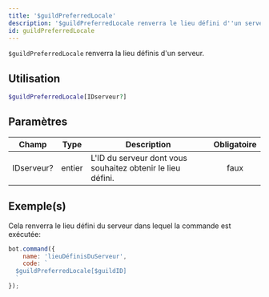 ```yaml
---
title: '$guildPreferredLocale'
description: '$guildPreferredLocale renverra le lieu défini d''un serveur.'
id: guildPreferredLocale
---
```


`$guildPreferredLocale` renverra la lieu définis d'un serveur.

## Utilisation

```php
$guildPreferredLocale[IDserveur?]
```

## Paramètres

| Champ      | Type   | Description                                                 | Obligatoire |
| ---------- | ------ | ----------------------------------------------------------- |:-----------:|
| IDserveur? | entier | L'ID du serveur dont vous souhaitez obtenir le lieu défini. |    faux     |

## Exemple(s)

Cela renverra le lieu défini du serveur dans lequel la commande est exécutée:

```javascript
bot.command({
    name: 'lieuDéfinisDuServeur',
    code: `
  $guildPreferredLocale[$guildID]
  `
});
```
